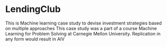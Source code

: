 # LendingClub
This is Machine learning case study to devise investment strategies based on multiple approaches
 This case study was a part of a course Machine Learning for Problem Solving at Carnegie Mellon University.
 Replication in any form would result in AIV 
